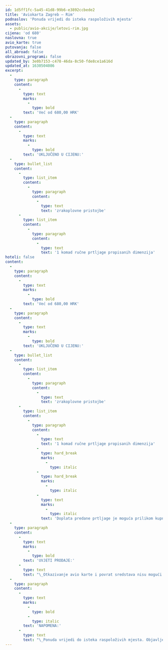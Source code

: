 ```yaml
---
id: 1d5ff1fc-5a45-41d8-99b6-e3892ccbede2
title: 'Aviokarta Zagreb – Rim'
podnaslov: 'Ponuda vrijedi do isteka raspoloživih mjesta'
assets:
  - public/avio-akcije/letovi-rim.jpg
cijena: 'od 680'
naslovna: true
avio_karte: true
putovanja: false
all_abroad: false
obrazovni_programi: false
updated_by: 3e0b7153-c478-46da-8c50-fde8ce1a616d
updated_at: 1630504086
excerpt:
  -
    type: paragraph
    content:
      -
        type: text
        marks:
          -
            type: bold
        text: 'Već od 680,00 HRK'
  -
    type: paragraph
    content:
      -
        type: text
        marks:
          -
            type: bold
        text: 'UKLJUČENO U CIJENU:'
  -
    type: bullet_list
    content:
      -
        type: list_item
        content:
          -
            type: paragraph
            content:
              -
                type: text
                text: 'zrakoplovne pristojbe'
      -
        type: list_item
        content:
          -
            type: paragraph
            content:
              -
                type: text
                text: '1 komad ručne prtljage propisanih dimenzija'
hoteli: false
content:
  -
    type: paragraph
    content:
      -
        type: text
        marks:
          -
            type: bold
        text: 'Već od 680,00 HRK'
  -
    type: paragraph
    content:
      -
        type: text
        marks:
          -
            type: bold
        text: 'UKLJUČENO U CIJENU:'
  -
    type: bullet_list
    content:
      -
        type: list_item
        content:
          -
            type: paragraph
            content:
              -
                type: text
                text: 'zrakoplovne pristojbe'
      -
        type: list_item
        content:
          -
            type: paragraph
            content:
              -
                type: text
                text: '1 komad ručne prtljage propisanih dimenzija'
              -
                type: hard_break
                marks:
                  -
                    type: italic
              -
                type: hard_break
                marks:
                  -
                    type: italic
              -
                type: text
                marks:
                  -
                    type: italic
                text: 'Doplata predane prtljage je moguća prilikom kupnje avio karte.'
  -
    type: paragraph
    content:
      -
        type: text
        marks:
          -
            type: bold
        text: 'UVJETI PRODAJE:'
      -
        type: text
        text: "\_Otkazivanje avio karte i povrat sredstava nisu mogući. Promjene nisu moguće."
  -
    type: paragraph
    content:
      -
        type: text
        marks:
          -
            type: bold
          -
            type: italic
        text: 'NAPOMENA:'
      -
        type: text
        text: "\_Ponuda vrijedi do isteka raspoloživih mjesta. Objavljena je najniža moguća cijena. Ukoliko se mjesta po najnižoj cijeni rasprodaju, cijena će biti viša."
---
```

